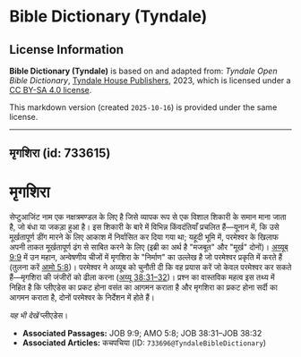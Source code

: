 # Bible Dictionary (Tyndale)

## License Information

**Bible Dictionary (Tyndale)** is based on and adapted from: _Tyndale Open Bible Dictionary_, [Tyndale House Publishers](https://tyndaleopenresources.com/), 2023, which is licensed under a [CC BY-SA 4.0 license](https://creativecommons.org/licenses/by-sa/4.0/legalcode.en).

This markdown version (created `2025-10-16`) is provided under the same license.



--------------------------------

## मृगशिरा (id: 733615)

मृगशिरा
=======

सेप्टुआजिंट नाम एक नक्षत्रमण्डल के लिए है जिसे व्यापक रूप से एक विशाल शिकारी के समान माना जाता है, जो बंधा या जकड़ा हुआ है। इस शिकारी के बारे में विभिन्न किंवदंतियाँ प्रचलित हैं—यूनान में, कि उसे मूर्खतापूर्ण डींग मारने के लिए आकाश में निर्वासित कर दिया गया था; यहूदी भूमि में, परमेश्वर के खिलाफ अपनी ताकत मूर्खतापूर्ण ढंग से साबित करने के लिए (इब्री का अर्थ है "मजबूत" और "मूर्ख" दोनों)। [अय्यूब 9:9](https://ref.ly/Job9:9) में उन महान, अन्वेषणीय चीजों में मृगशिरा के "निर्माण" का उल्लेख है जो परमेश्वर प्रकृति में करते हैं (तुलना करें [आमो 5:8](https://ref.ly/Amos5:8))। परमेश्वर ने अय्यूब को चुनौती दी कि वह प्रयास करें जो केवल परमेश्वर कर सकते हैं—मृगशिरा की जंजीरों को ढीला करना ([अय्यू 38:31–32](https://ref.ly/Job38:31-Job38:32))। प्रश्न का वास्तविक महत्व इस तथ्य में निहित है कि प्लीएडेस का प्रकट होना वसंत का आगमन कराता है और मृगशिरा का प्रकट होना सर्दी का आगमन कराता है, दोनों परमेश्वर के निर्देशन में होते हैं।

*यह भी देखें* प्लीएडेस।

* **Associated Passages:** JOB 9:9; AMO 5:8; JOB 38:31–JOB 38:32
* **Associated Articles:** कचपचिया  (ID: `733696@TyndaleBibleDictionary`)

